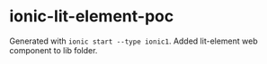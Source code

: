 # ionic-lit-element-poc

Generated with `ionic start --type ionic1`. Added lit-element web component to lib folder.

